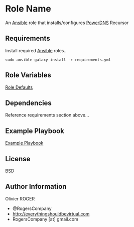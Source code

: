 Role Name
=========

An [Ansible] role that installs/configures [PowerDNS] Recursor

Requirements
------------

Install required [Ansible] roles..  
```
sudo ansible-galaxy install -r requirements.yml
```

Role Variables
--------------

[Role Defaults](./defaults/main.yml)

Dependencies
------------

Reference requirements section above...

Example Playbook
----------------

[Example Playbook](./playbook.yml)

License
-------

BSD

Author Information
------------------

Olivier ROGER
- @RogersCompany
- http://everythingshouldbevirtual.com
- RogersCompany [at] gmail.com

[Ansible]: <https://www.ansible.com>
[PowerDNS]: <https://www.powerdns.com/>
